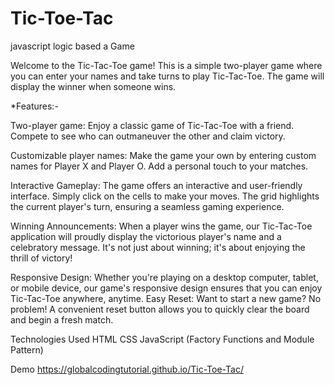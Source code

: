 # Tic-Toe-Tac

javascript logic based a Game


Welcome to the Tic-Tac-Toe game! This is a simple two-player game where you can enter your names and take turns to play Tic-Tac-Toe. The game will display the winner when someone wins.

*Features:-

Two-player game: Enjoy a classic game of Tic-Tac-Toe with a friend. Compete to see who can outmaneuver the other and claim victory.

Customizable player names: Make the game your own by entering custom names for Player X and Player O. Add a personal touch to your matches.

Interactive Gameplay: The game offers an interactive and user-friendly interface. Simply click on the cells to make your moves. The grid highlights the current player's turn, ensuring a seamless gaming experience.

Winning Announcements: When a player wins the game, our Tic-Tac-Toe application will proudly display the victorious player's name and a celebratory message. It's not just about winning; it's about enjoying the thrill of victory!

Responsive Design: Whether you're playing on a desktop computer, tablet, or mobile device, our game's responsive design ensures that you can enjoy Tic-Tac-Toe anywhere, anytime.
Easy Reset: Want to start a new game? No problem! A convenient reset button allows you to quickly clear the board and begin a fresh match.

Technologies Used
HTML
CSS
JavaScript (Factory Functions and Module Pattern)

Demo https://globalcodingtutorial.github.io/Tic-Toe-Tac/
